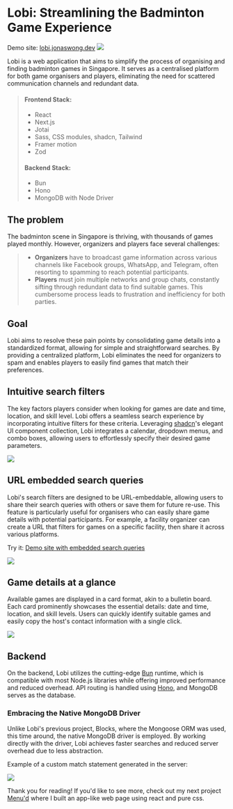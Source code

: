 # Lobi: Streamlining the Badminton Game Experience

Demo site: [lobi.jonaswong.dev](https://lobi.jonaswong.dev)
![](https://res.cloudinary.com/ds1s8ilcc/image/upload/v1709782140/Devsite/lobi/lobi-main_qnctkr.png)

Lobi is a web application that aims to simplify the process of organising and finding badminton games in Singapore. It serves as a centralised platform for both game organisers and players, eliminating the need for scattered communication channels and redundant data.

> #### Frontend Stack:
>
> - React
> - Next.js
> - Jotai
> - Sass, CSS modules, shadcn, Tailwind
> - Framer motion
> - Zod
>
> #### Backend Stack:
>
> - Bun
> - Hono
> - MongoDB with Node Driver

## The problem

The badminton scene in Singapore is thriving, with thousands of games played monthly. However, organizers and players face several challenges:

> - **Organizers** have to broadcast game information across various channels like Facebook groups, WhatsApp, and Telegram, often resorting to spamming to reach potential participants.
> - **Players** must join multiple networks and group chats, constantly sifting through redundant data to find suitable games.
>   This cumbersome process leads to frustration and inefficiency for both parties.

## Goal

Lobi aims to resolve these pain points by consolidating game details into a standardized format, allowing for simple and straightforward searches. By providing a centralized platform, Lobi eliminates the need for organizers to spam and enables players to easily find games that match their preferences.

## Intuitive search filters

The key factors players consider when looking for games are date and time, location, and skill level. Lobi offers a seamless search experience by incorporating intuitive filters for these criteria.
Leveraging [shadcn](https://ui.shadcn.com)'s elegant UI component collection, Lobi integrates a calendar, dropdown menus, and combo boxes, allowing users to effortlessly specify their desired game parameters.

![](https://res.cloudinary.com/ds1s8ilcc/image/upload/v1709791072/Devsite/lobi/Lobi-UIs_knexse.png)

## URL embedded search queries

Lobi's search filters are designed to be URL-embeddable, allowing users to share their search queries with others or save them for future re-use. This feature is particularly useful for organisers who can easily share game details with potential participants. For example, a facility organizer can create a URL that filters for games on a specific facility, then share it across various platforms.

Try it: [Demo site with embedded search queries](https://lobi.jonaswong.dev/?facilities=650525c7f4d936033e4f8847&skillLevels=Beginner%2CIntermediate%2CAdvanced%2CExpert&page=1)

![](https://res.cloudinary.com/ds1s8ilcc/image/upload/v1709791506/Devsite/lobi/lobi-url02_dmvzbx.png)

## Game details at a glance

Available games are displayed in a card format, akin to a bulletin board. Each card prominently showcases the essential details: date and time, location, and skill levels. Users can quickly identify suitable games and easily copy the host's contact information with a single click.

![](https://res.cloudinary.com/ds1s8ilcc/image/upload/c_scale,w_1000/v1709782127/Devsite/lobi/lobi-game01_ykl2ut.png)

## Backend

On the backend, Lobi utilizes the cutting-edge [Bun](https://bun.sh/) runtime, which is compatible with most Node.js libraries while offering improved performance and reduced overhead. API routing is handled using [Hono](https://hono.dev), and MongoDB serves as the database.

### Embracing the Native MongoDB Driver

Unlike Lobi's previous project, Blocks, where the Mongoose ORM was used, this time around, the native MongoDB driver is employed. By working directly with the driver, Lobi achieves faster searches and reduced server overhead due to less abstraction.

Example of a custom match statement generated in the server:

![](https://res.cloudinary.com/ds1s8ilcc/image/upload/v1709802570/Devsite/lobi/lobi-mongodriver01_ozucvi.png)

Thank you for reading! If you'd like to see more, check out my next project [Menu'd](https://github.com/jns-w/menud) where I built an app-like web page using react and pure css.

